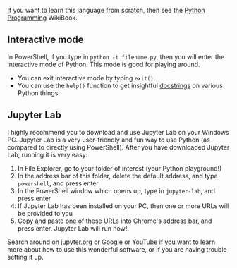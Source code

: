 If you want to learn this language from scratch, then see the [Python Programming](https://en.wikibooks.org/wiki/Python_Programming) WikiBook.

## Interactive mode ##

In PowerShell, if you type in `python -i filename.py`, then you will enter the interactive mode of Python. This mode is good for playing around.

- You can exit interactive mode by typing `exit()`.
- You can use the `help()` function to get insightful [docstrings](https://realpython.com/documenting-python-code/) on various Python things.

## Jupyter Lab ##

I highly recommend you to download and use Jupyter Lab on your Windows PC.
Jupyter Lab is a very user-friendly and fun way to use Python (as compared to directly using PowerShell).
After you have downloaded Jupyter Lab, running it is very easy:

1. In File Explorer, go to your folder of interest (your Python playground!)
2. In the address bar of this folder, delete the default address, and type `powershell`, and press enter
3. In the PowerShell window which opens up, type in `jupyter-lab`, and press enter
4. If Jupyter Lab has been installed on your PC, then one or more URLs will be provided to you
4. Copy and paste one of these URLs into Chrome's address bar, and press enter. Jupyter Lab will run now!

Search around on [jupyter.org](https://jupyter.org/) or Google or YouTube if you want to learn more about how to use this wonderful software, 
or if you are having trouble setting it up. 
